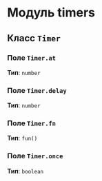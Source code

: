 # Модуль timers

## Класс `Timer`

### Поле `Timer.at`

**Тип**: `number`

### Поле `Timer.delay`

**Тип**: `number`

### Поле `Timer.fn`

**Тип**: `fun()`

### Поле `Timer.once`

**Тип**: `boolean`

